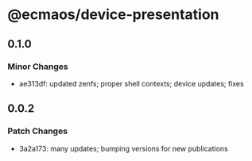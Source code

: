# @ecmaos/device-presentation

## 0.1.0

### Minor Changes

- ae313df: updated zenfs; proper shell contexts; device updates; fixes

## 0.0.2

### Patch Changes

- 3a2a173: many updates; bumping versions for new publications
